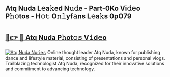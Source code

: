 ## Atq Nuda L𝚎a𝚔ed N𝚞𝚍e - Part-0Ko Vi𝚍𝚎o P𝚑𝚘tos - H𝚘𝚝 O𝚗𝚕yf𝚊ns L𝚎a𝚔s 0pO79

# <h2><a href="http://kf6boo.oniu.top/?m=Atq+Nuda">🔗👉 🔴 Atq Nuda P𝚑ot𝚘𝚜 V𝚒d𝚎o</a></h2>

[![Atq Nuda Nu𝚍e𝚜](https://i.imgur.com/0qMVB7G.gif)](http://kf6boo.oniu.top/?m=Atq+Nuda)
Online thought leader Atq Nuda, known for publishing dance and lifestyle material, consisting of presentations and personal vlogs. Trailblazing technologist Atq Nuda, recognized for their innovative solutions and commitment to advancing technology.  

